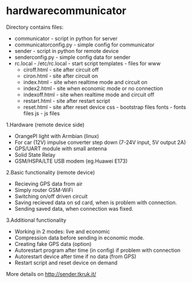 # hardwarecommunicator

Directory contains files:
  - communicator             - script in python for server
  - communicatorconfig.py    - simple config for communicator
  - sender                   - script in python for remote device
  - senderconfig.py          - simple config data for sender
  - rc.local                 - /etc/rc.local - start script
  templates - files for www
    - ciroff.html     - site after circuit off
    - ciron.html      - site after circuit on
    - index.html      - site when realtime mode and circuit on
    - index2.html     - site when economic mode or no connection
    - indexoff.html   - site when realtime mode and circuit off
    - restart.html    - site after restart script
    - reset.html      - site after reset device
    css     - bootstrap files
    fonts   - fonts files
    js      - js files

1.Hardware (remote device side)
- OrangePI light with Armbian (linux)
- For car (12V) impulse converter step down (7-24V input, 5V output 2A)
- GPS/UART module with small antenna
- Solid State Relay
- GSM/HSPA/LTE USB modem (eg.Huawei E173)

2.Basic functionality (remote device)
- Recieving GPS data from air
- Simply router GSM-WiFi
- Switching on/off driven circuit
- Saving recieved data on sd card, when is problem with connection.
- Sending saved data, when connection was fixed.

3.Additional functionality
- Working in 2 modes: live and economic
- Compression data before sending in economic mode.
- Creating fake GPS data (option)
- Autorestart program after time (in config) if problem with connection
- Autorestart device after time if no data (from GPS)
- Restart script and reset device on demand

More details on http://sender.tkruk.it/
